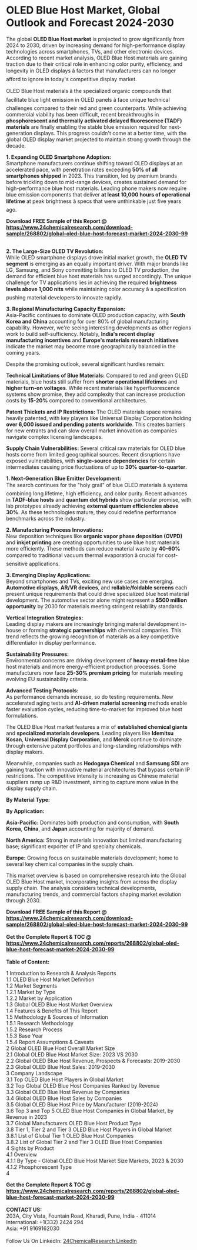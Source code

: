 <h1>OLED Blue Host Market, Global Outlook and Forecast 2024-2030</h1><p>The global <strong>OLED Blue Host market</strong> is projected to grow significantly from 2024 to 2030, driven by increasing demand for high-performance display technologies across smartphones, TVs, and other electronic devices. According to recent market analysis, OLED Blue Host materials are gaining traction due to their critical role in enhancing color purity, efficiency, and longevity in OLED displays â factors that manufacturers can no longer afford to ignore in today's competitive display market.</p><p>OLED Blue Host materials â the specialized organic compounds that facilitate blue light emission in OLED panels â face unique technical challenges compared to their red and green counterparts. While achieving commercial viability has been difficult, recent breakthroughs in <strong>phosphorescent and thermally activated delayed fluorescence (TADF) materials</strong> are finally enabling the stable blue emission required for next-generation displays. This progress couldn't come at a better time, with the global OLED display market projected to maintain strong growth through the decade.</p><p><strong>1. Expanding OLED Smartphone Adoption:</strong><br>
Smartphone manufacturers continue shifting toward OLED displays at an accelerated pace, with penetration rates exceeding <strong>50% of all smartphones shipped</strong> in 2023. This transition, led by premium brands before trickling down to mid-range devices, creates sustained demand for high-performance blue host materials. Leading phone makers now require blue emission components that deliver <strong>at least 10,000 hours of operational lifetime</strong> at peak brightness â specs that were unthinkable just five years ago.</p><div><b>Download FREE Sample of this Report @ 
            <a href="https://www.24chemicalresearch.com/download-sample/268802/global-oled-blue-host-forecast-market-2024-2030-99">
            https://www.24chemicalresearch.com/download-sample/268802/global-oled-blue-host-forecast-market-2024-2030-99</a></b></div><br><p><strong>2. The Large-Size OLED TV Revolution:</strong><br>
While OLED smartphone displays drove initial market growth, the <strong>OLED TV segment</strong> is emerging as an equally important driver. With major brands like LG, Samsung, and Sony committing billions to OLED TV production, the demand for efficient blue host materials has surged accordingly. The unique challenge for TV applications lies in achieving the required <strong>brightness levels above 1,000 nits</strong> while maintaining color accuracy â a specification pushing material developers to innovate rapidly.</p><p><strong>3. Regional Manufacturing Capacity Expansion:</strong><br>
Asia-Pacific continues to dominate OLED production capacity, with <strong>South Korea and China</strong> accounting for over 80% of global manufacturing capability. However, we're seeing interesting developments as other regions work to build self-sufficiency. Notably, <strong>India's recent display manufacturing incentives</strong> and <strong>Europe's materials research initiatives</strong> indicate the market may become more geographically balanced in the coming years.</p><p>Despite the promising outlook, several significant hurdles remain:</p><p><strong>Technical Limitations of Blue Materials:</strong> Compared to red and green OLED materials, blue hosts still suffer from <strong>shorter operational lifetimes</strong> and <strong>higher turn-on voltages</strong>. While recent materials like hyperfluorescence systems show promise, they add complexity that can increase production costs by <strong>15-20%</strong> compared to conventional architectures.</p><p><strong>Patent Thickets and IP Restrictions:</strong> The OLED materials space remains heavily patented, with key players like Universal Display Corporation holding <strong>over 6,000 issued and pending patents worldwide</strong>. This creates barriers for new entrants and can slow overall market innovation as companies navigate complex licensing landscapes.</p><p><strong>Supply Chain Vulnerabilities:</strong> Several critical raw materials for OLED blue hosts come from limited geographical sources. Recent disruptions have exposed vulnerabilities, with <strong>single-source dependencies</strong> for certain intermediates causing price fluctuations of up to <strong>30% quarter-to-quarter</strong>.</p><p><strong>1. Next-Generation Blue Emitter Development:</strong><br>
The search continues for the "holy grail" of blue OLED materials â systems combining long lifetime, high efficiency, and color purity. Recent advances in <strong>TADF-blue hosts</strong> and <strong>quantum dot hybrids</strong> show particular promise, with lab prototypes already achieving <strong>external quantum efficiencies above 30%</strong>. As these technologies mature, they could redefine performance benchmarks across the industry.</p><p><strong>2. Manufacturing Process Innovations:</strong><br>
New deposition techniques like <strong>organic vapor phase deposition (OVPD)</strong> and <strong>inkjet printing</strong> are creating opportunities to use blue host materials more efficiently. These methods can reduce material waste by <strong>40-60%</strong> compared to traditional vacuum thermal evaporation â crucial for cost-sensitive applications.</p><p><strong>3. Emerging Display Applications:</strong><br>
Beyond smartphones and TVs, exciting new use cases are emerging. <strong>Automotive displays</strong>, <strong>AR/VR devices</strong>, and <strong>rollable/foldable screens</strong> each present unique requirements that could drive specialized blue host material development. The automotive sector alone might represent a <strong>$500 million opportunity</strong> by 2030 for materials meeting stringent reliability standards.</p><p><strong>Vertical Integration Strategies:</strong><br>
	Leading display makers are increasingly bringing material development in-house or forming <strong>strategic partnerships</strong> with chemical companies. This trend reflects the growing recognition of materials as a key competitive differentiator in display performance.</p><p><strong>Sustainability Pressures:</strong><br>
	Environmental concerns are driving development of <strong>heavy-metal-free</strong> blue host materials and more energy-efficient production processes. Some manufacturers now face <strong>25-30% premium pricing</strong> for materials meeting evolving EU sustainability criteria.</p><p><strong>Advanced Testing Protocols:</strong><br>
	As performance demands increase, so do testing requirements. New accelerated aging tests and <strong>AI-driven material screening</strong> methods enable faster evaluation cycles, reducing time-to-market for improved blue host formulations.</p><p>The OLED Blue Host market features a mix of <strong>established chemical giants</strong> and <strong>specialized materials developers</strong>. Leading players like <strong>Idemitsu Kosan</strong>, <strong>Universal Display Corporation</strong>, and <strong>Merck</strong> continue to dominate through extensive patent portfolios and long-standing relationships with display makers.</p><p>Meanwhile, companies such as <strong>Hodogaya Chemical</strong> and <strong>Samsung SDI</strong> are gaining traction with innovative material architectures that bypass certain IP restrictions. The competitive intensity is increasing as Chinese material suppliers ramp up R&amp;D investment, aiming to capture more value in the display supply chain.</p><p><strong>By Material Type:</strong></p><p><strong>By Application:</strong></p><p><strong>Asia-Pacific:</strong> Dominates both production and consumption, with <strong>South Korea</strong>, <strong>China</strong>, and <strong>Japan</strong> accounting for majority of demand.</p><p><strong>North America:</strong> Strong in materials innovation but limited manufacturing base; significant exporter of IP and specialty chemicals.</p><p><strong>Europe:</strong> Growing focus on sustainable materials development; home to several key chemical companies in the supply chain.</p><p>This market overview is based on comprehensive research into the Global OLED Blue Host market, incorporating insights from across the display supply chain. The analysis considers technical developments, manufacturing trends, and commercial factors shaping market evolution through 2030.</p><div><b>Download FREE Sample of this Report @ 
            <a href="https://www.24chemicalresearch.com/download-sample/268802/global-oled-blue-host-forecast-market-2024-2030-99">
            https://www.24chemicalresearch.com/download-sample/268802/global-oled-blue-host-forecast-market-2024-2030-99</a></b></div><br><div><b>Get the Complete Report & TOC @ 
            <a href="https://www.24chemicalresearch.com/reports/268802/global-oled-blue-host-forecast-market-2024-2030-99">
            https://www.24chemicalresearch.com/reports/268802/global-oled-blue-host-forecast-market-2024-2030-99</a></b></div><br>
            <b>Table of Content:</b><p>1 Introduction to Research & Analysis Reports<br />
    1.1 OLED Blue Host Market Definition<br />
    1.2 Market Segments<br />
        1.2.1 Market by Type<br />
        1.2.2 Market by Application<br />
    1.3 Global OLED Blue Host Market Overview<br />
    1.4 Features & Benefits of This Report<br />
    1.5 Methodology & Sources of Information<br />
        1.5.1 Research Methodology<br />
        1.5.2 Research Process<br />
        1.5.3 Base Year<br />
        1.5.4 Report Assumptions & Caveats<br />
2 Global OLED Blue Host Overall Market Size<br />
    2.1 Global OLED Blue Host Market Size: 2023 VS 2030<br />
    2.2 Global OLED Blue Host Revenue, Prospects & Forecasts: 2019-2030<br />
    2.3 Global OLED Blue Host Sales: 2019-2030<br />
3 Company Landscape<br />
    3.1 Top OLED Blue Host Players in Global Market<br />
    3.2 Top Global OLED Blue Host Companies Ranked by Revenue<br />
    3.3 Global OLED Blue Host Revenue by Companies<br />
    3.4 Global OLED Blue Host Sales by Companies<br />
    3.5 Global OLED Blue Host Price by Manufacturer (2019-2024)<br />
    3.6 Top 3 and Top 5 OLED Blue Host Companies in Global Market, by Revenue in 2023<br />
    3.7 Global Manufacturers OLED Blue Host Product Type<br />
    3.8 Tier 1, Tier 2 and Tier 3 OLED Blue Host Players in Global Market<br />
        3.8.1 List of Global Tier 1 OLED Blue Host Companies<br />
        3.8.2 List of Global Tier 2 and Tier 3 OLED Blue Host Companies<br />
4 Sights by Product<br />
    4.1 Overview<br />
        4.1.1 By Type - Global OLED Blue Host Market Size Markets, 2023 & 2030<br />
        4.1.2 Phosphorescent Type<br />
        4</p><div><b>Get the Complete Report & TOC @ 
            <a href="https://www.24chemicalresearch.com/reports/268802/global-oled-blue-host-forecast-market-2024-2030-99">
            https://www.24chemicalresearch.com/reports/268802/global-oled-blue-host-forecast-market-2024-2030-99</a></b></div><br><b>CONTACT US:</b><br>
            203A, City Vista, Fountain Road, Kharadi, Pune, India - 411014<br>
            International: +1(332) 2424 294<br>
            Asia: +91 9169162030 <br><br>
            Follow Us On LinkedIn: <a href="https://www.linkedin.com/company/24chemicalresearch/">24ChemicalResearch LinkedIn</a>